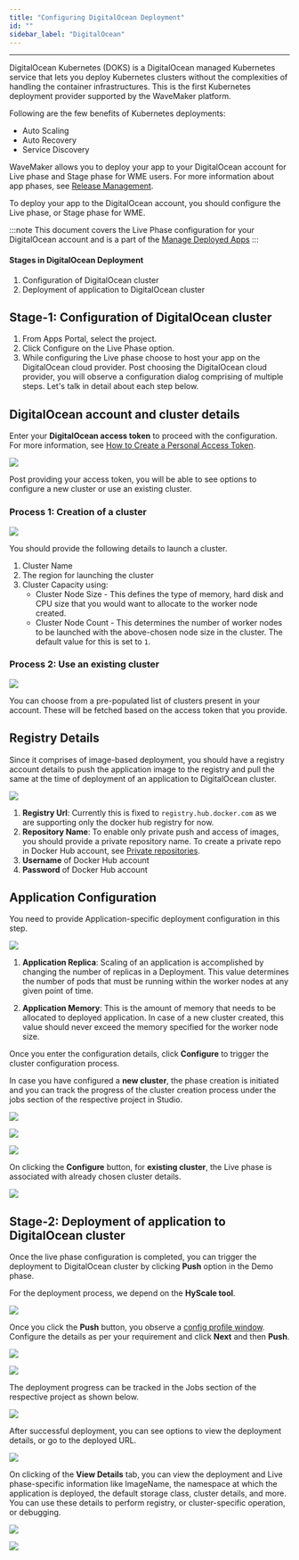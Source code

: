 ```yaml
---
title: "Configuring DigitalOcean Deployment"
id: ""
sidebar_label: "DigitalOcean"
---
```

---

DigitalOcean Kubernetes (DOKS) is a DigitalOcean managed Kubernetes service that lets you deploy Kubernetes clusters without the complexities of handling the container infrastructures. This is the first Kubernetes deployment provider supported by the WaveMaker platform.

Following are the few benefits of Kubernetes deployments:

- Auto Scaling
- Auto Recovery
- Service Discovery

WaveMaker allows you to deploy your app to your DigitalOcean account for Live phase and Stage phase for WME users. For more information about app phases, see [Release Management](/learn/app-development/deployment/release-management/).

To deploy your app to the DigitalOcean account, you should configure the Live phase, or Stage phase for WME.

:::note
This document covers the Live Phase configuration for your DigitalOcean account and is a part of the [Manage Deployed Apps](/learn/app-development/deployment/manage-deployed-apps/)
:::

#### Stages in DigitalOcean Deployment

1. Configuration of DigitalOcean cluster
2. Deployment of application to DigitalOcean cluster

## Stage-1: Configuration of DigitalOcean cluster

1. From Apps Portal, select the project.
2. Click Configure on the Live Phase option.
3. While configuring the Live phase choose to host your app on the DigitalOcean cloud provider. Post choosing the DigitalOcean cloud provider, you will observe a configuration dialog comprising of multiple steps. Let's talk in detail about each step below.

## DigitalOcean account and cluster details

Enter your **DigitalOcean access token** to proceed with the configuration. For more information, see [How to Create a Personal Access Token](https://www.digitalocean.com/docs/apis-clis/api/create-personal-access-token/).

![](/learn/assets/deploy_do_setup.png)

Post providing your access token, you will be able to see options to configure a new cluster or use an existing cluster.

### Process 1: Creation of a cluster

![](/learn/assets/deploy_do_new_cluster.png)

You should provide the following details to launch a cluster.
1. Cluster Name
2. The region for launching the cluster
3. Cluster Capacity using:
    - Cluster Node Size - This defines the type of memory, hard disk and CPU size that you would want to allocate to the worker node created.
    - Cluster Node Count - This determines the number of worker nodes to be launched with the above-chosen node size in the cluster. The default value for this is set to `1`.

### Process 2: Use an existing cluster

![](/learn/assets/deploy_do_existing_cluster.png)

You can choose from a pre-populated list of clusters present in your account. These will be fetched based on the access token that you provide.

## Registry Details

Since it comprises of image-based deployment, you should have a registry account details to push the application image to the registry and pull the same at the time of deployment of an application to DigitalOcean cluster.

![](/learn/assets/deploy_do_registry_details.png)

1. **Registry Url**: Currently this is fixed to `registry.hub.docker.com` as we are supporting only the docker hub registry for now.
2. **Repository Name**: To enable only private push and access of images, you should provide a private repository name. To create a private repo in Docker Hub account, see [Private repositories](https://docs.docker.com/docker-hub/repos/#private-repositories).
3. **Username** of Docker Hub account
4. **Password** of Docker Hub account

## Application Configuration

You need to provide Application-specific deployment configuration in this step.

[![](/learn/assets/deploy_do_app_configuration.png)](/learn/assets/deploy_do_app_configuration.png)

1. **Application Replica**: Scaling of an application is accomplished by changing the number of replicas in a Deployment.
    This value determines the number of pods that must be running within the worker nodes at any given point of time.

2. **Application Memory**: This is the amount of memory that needs to be allocated to deployed application. In case of a new cluster created, this value should never exceed the memory specified for the worker node size.

Once you enter the configuration details, click **Configure** to trigger the cluster configuration process.

In case you have configured a **new cluster**, the phase creation is initiated and you can track the progress of the cluster creation process under the jobs section of the respective project in Studio.

![](/learn/assets/deploy_do_configure_new_cluster.png)

![](/learn/assets/deploy_do_configuring.png)

![](/learn/assets/deploy_do_jobs_cluster_configurtion.png)

On clicking the **Configure** button, for **existing cluster**, the Live phase is associated with already chosen cluster details.

![](/learn/assets/deploy_do_configure_existing_cluster.png)


## Stage-2: Deployment of application to DigitalOcean cluster

Once the live phase configuration is completed, you can trigger the deployment to DigitalOcean cluster by clicking **Push** option in the Demo phase.

For the deployment process, we depend on the **HyScale tool**.

![](/learn/assets/deploy_do_cluster_configured.png)

Once you click the **Push** button, you observe a [config profile window](/learn/app-development/deployment/configuration-profiles). Configure the details as per your requirement and click **Next** and then **Push**.

![](/learn/assets/deploy_do_push_to_live.png)

![](/learn/assets/deploy_do_deploying.png)

The deployment progress can be tracked in the Jobs section of the respective project as shown below.

![](/learn/assets/deploy_do_jobs_deployment.png)

After successful deployment, you can see options to view the deployment details, or go to the deployed URL.

![](/learn/assets/deploy_do_deployment.png)

On clicking of the **View Details** tab, you can view the deployment and Live phase-specific information like ImageName, the namespace at which the application is deployed, the default storage class, cluster details, and more. You can use these details to perform registry, or cluster-specific operation, or debugging.

![](/learn/assets/deploy_do_providerinfo1.png)

![](/learn/assets/deploy_do_providerinfo2.png)
